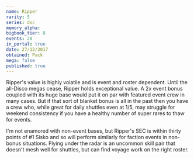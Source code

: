 ```yaml
---
name: Ripper
rarity: 5
series: dsc
memory_alpha:
bigbook_tier: 8
events: 28
in_portal: true
date: 27/12/2017
obtained: Pack
mega: false
published: true
---
```


Ripper's value is highly volatile and is event and roster dependent. Until the all-Disco megas cease, Ripper holds exceptional value. A 2x event bonus coupled with its huge base would put it on par with featured event crew in many cases. But if that sort of blanket bonus is all in the past then you have a crew who, while great for daily shuttles even at 1/5, may struggle for weekend consistency if you have a healthy number of super rares to thaw for events.

I'm not enamored with non-event bases, but Ripper's SEC is within thirty points of #1 Sisko and so will perform similarly for faction events in non-bonus situations. Flying under the radar is an uncommon skill pair that doesn't mesh well for shuttles, but can find voyage work on the right roster.
